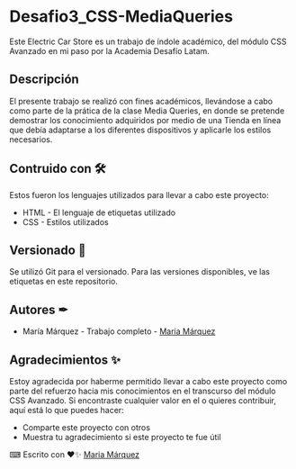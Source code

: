 # Desafio3_CSS-MediaQueries

Este Electric Car Store es un trabajo de índole académico, del módulo CSS Avanzado en mi paso por la Academia Desafío Latam.

## Descripción 

El presente trabajo se realizó con fines académicos, llevándose a cabo como parte de la prática de la clase Media Queries, en donde se pretende demostrar los conocimiento adquiridos por medio de una Tienda en línea que debía adaptarse a los diferentes dispositivos y aplicarle los estilos necesarios.

## Contruido con 🛠
Estos fueron los lenguajes utilizados para llevar a cabo este proyecto: 
+ HTML - El lenguaje de etiquetas utilizado
+ CSS - Estilos utilizados

## Versionado 📌
Se utilizó Git para el versionado. Para las versiones disponibles, ve las etiquetas en este repositorio.

## Autores ✒
+ María Márquez - Trabajo completo - [Maria Márquez](https://github.com/MariFer14)

## Agradecimientos ✨
Estoy agradecida por haberme permitido llevar a cabo este proyecto como parte del refuerzo hacia mis conocimientos en el transcurso del módulo CSS Avanzado. Si encontraste cualquier valor en el o quieres contribuir, aquí está lo que puedes hacer:

+ Comparte este proyecto con otros
+ Muestra tu agradecimiento si este proyecto te fue útil

⌨ Escrito con ❤✨ [Maria Márquez](https://github.com/MariFer14)

